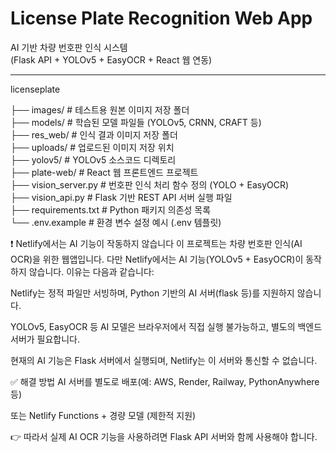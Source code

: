 # License Plate Recognition Web App

AI 기반 차량 번호판 인식 시스템  
(Flask API + YOLOv5 + EasyOCR + React 웹 연동)

---

licenseplate

├── images/           # 테스트용 원본 이미지 저장 폴더  
├── models/           # 학습된 모델 파일들 (YOLOv5, CRNN, CRAFT 등)  
├── res_web/          # 인식 결과 이미지 저장 폴더  
├── uploads/          # 업로드된 이미지 저장 위치  
├── yolov5/           # YOLOv5 소스코드 디렉토리  
├── plate-web/        # React 웹 프론트엔드 프로젝트  
├── vision_server.py  # 번호판 인식 처리 함수 정의 (YOLO + EasyOCR)  
├── vision_api.py     # Flask 기반 REST API 서버 실행 파일  
├── requirements.txt  # Python 패키지 의존성 목록  
└── .env.example      # 환경 변수 설정 예시 (.env 템플릿)



❗ Netlify에서는 AI 기능이 작동하지 않습니다
이 프로젝트는 차량 번호판 인식(AI OCR)을 위한 웹앱입니다.
다만 Netlify에서는 AI 기능(YOLOv5 + EasyOCR)이 동작하지 않습니다. 이유는 다음과 같습니다:

Netlify는 정적 파일만 서빙하며, Python 기반의 AI 서버(flask 등)를 지원하지 않습니다.

YOLOv5, EasyOCR 등 AI 모델은 브라우저에서 직접 실행 불가능하고, 별도의 백엔드 서버가 필요합니다.

현재의 AI 기능은 Flask 서버에서 실행되며, Netlify는 이 서버와 통신할 수 없습니다.

✅ 해결 방법
AI 서버를 별도로 배포(예: AWS, Render, Railway, PythonAnywhere 등)

또는 Netlify Functions + 경량 모델 (제한적 지원)

👉 따라서 실제 AI OCR 기능을 사용하려면 Flask API 서버와 함께 사용해야 합니다.


